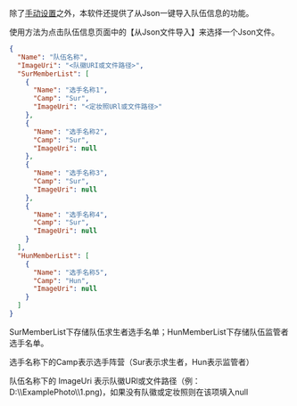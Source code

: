 除了[手动设置](../2._页面/2.2_队伍信息.md)之外，本软件还提供了从Json一键导入队伍信息的功能。

使用方法为点击队伍信息页面中的【从Json文件导入】来选择一个Json文件。



```json
{
  "Name": "队伍名称",
  "ImageUri": "<队徽URI或文件路径>",
  "SurMemberList": [
    {
      "Name": "选手名称1",
      "Camp": "Sur",
      "ImageUri": "<定妆照URl或文件路径>"
    },
    {
      "Name": "选手名称2",
      "Camp": "Sur",
      "ImageUri": null
    },
    {
      "Name": "选手名称3",
      "Camp": "Sur",
      "ImageUri": null
    },
    {
      "Name": "选手名称4",
      "Camp": "Sur",
      "ImageUri": null
    }
  ],
  "HunMemberList": [
    {
      "Name": "选手名称5",
      "Camp": "Hun",
      "ImageUri": null
    }
  ]
}
```

SurMemberList下存储队伍求生者选手名单；HunMemberList下存储队伍监管者选手名单。

选手名称下的Camp表示选手阵营（Sur表示求生者，Hun表示监管者）


队伍名称下的 ImageUri 表示队徽URl或文件路径（例：D:\\\ExamplePhoto\\\1.png)，如果没有队徽或定妆照则在该项填入null



